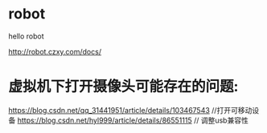 # robot
hello robot

http://robot.czxy.com/docs/


# 虚拟机下打开摄像头可能存在的问题:
https://blog.csdn.net/qq_31441951/article/details/103467543 //打开可移动设备
https://blog.csdn.net/hyl999/article/details/86551115  // 调整usb兼容性

